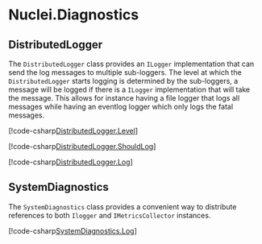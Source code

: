 # Nuclei.Diagnostics


## DistributedLogger

The `DistributedLogger` class provides an `ILogger` implementation that can send the log messages to multiple sub-loggers. The 
level at which the `DistributedLogger` starts logging is determined by the sub-loggers, a message will be logged if there is a
`ILogger` implementation that will take the message. This allows for instance having a file logger that logs all messages while
having an eventlog logger which only logs the fatal messages.

[!code-csharp[DistributedLogger.Level](..\..\Nuclei.Diagnostics.Samples\DistributedLoggerSample.cs?range=30-39)]

[!code-csharp[DistributedLogger.ShouldLog](..\..\Nuclei.Diagnostics.Samples\DistributedLoggerSample.cs?range=70-79,81-83,85-87)]

[!code-csharp[DistributedLogger.Log](..\..\Nuclei.Diagnostics.Samples\DistributedLoggerSample.cs?range=46-64)]


## SystemDiagnostics

The `SystemDiagnostics` class provides a convenient way to distribute references to both `Ilogger` and `IMetricsCollector` instances.

[!code-csharp[SystemDiagnostics.Log](..\..\Nuclei.Diagnostics.Samples\SystemDiagnosticsSample.cs?range=21-34)]